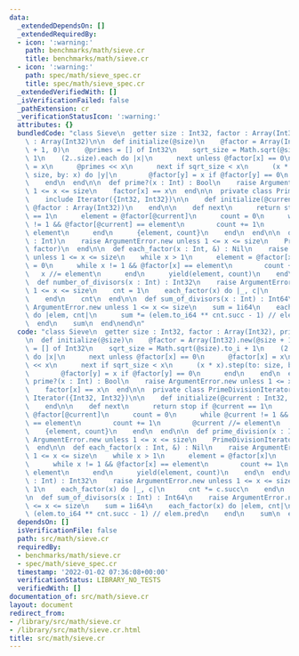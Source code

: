 ```yaml
---
data:
  _extendedDependsOn: []
  _extendedRequiredBy:
  - icon: ':warning:'
    path: benchmarks/math/sieve.cr
    title: benchmarks/math/sieve.cr
  - icon: ':warning:'
    path: spec/math/sieve_spec.cr
    title: spec/math/sieve_spec.cr
  _extendedVerifiedWith: []
  _isVerificationFailed: false
  _pathExtension: cr
  _verificationStatusIcon: ':warning:'
  attributes: {}
  bundledCode: "class Sieve\n  getter size : Int32, factor : Array(Int32), primes\
    \ : Array(Int32)\n\n  def initialize(@size)\n    @factor = Array(Int32).new(@size\
    \ + 1, 0)\n    @primes = [] of Int32\n    sqrt_size = Math.sqrt(@size).to_i +\
    \ 1\n    (2..size).each do |x|\n      next unless @factor[x] == 0\n      @factor[x]\
    \ = x\n      @primes << x\n      next if sqrt_size < x\n      (x * x).step(to:\
    \ size, by: x) do |y|\n        @factor[y] = x if @factor[y] == 0\n      end\n\
    \    end\n  end\n\n  def prime?(x : Int) : Bool\n    raise ArgumentError.new unless\
    \ 1 <= x <= size\n    factor[x] == x\n  end\n\n  private class PrimeDivisionIterator\n\
    \    include Iterator({Int32, Int32})\n\n    def initialize(@current : Int32,\
    \ @factor : Array(Int32))\n    end\n\n    def next\n      return stop if @current\
    \ == 1\n      element = @factor[@current]\n      count = 0\n      while @current\
    \ != 1 && @factor[@current] == element\n        count += 1\n        @current //=\
    \ element\n      end\n      {element, count}\n    end\n  end\n\n  def prime_division(x\
    \ : Int)\n    raise ArgumentError.new unless 1 <= x <= size\n    PrimeDivisionIterator.new(x,\
    \ factor)\n  end\n\n  def each_factor(x : Int, &) : Nil\n    raise ArgumentError.new\
    \ unless 1 <= x <= size\n    while x > 1\n      element = @factor[x]\n      count\
    \ = 0\n      while x != 1 && @factor[x] == element\n        count += 1\n     \
    \   x //= element\n      end\n      yield(element, count)\n    end\n  end\n\n\
    \  def number_of_divisors(x : Int) : Int32\n    raise ArgumentError.new unless\
    \ 1 <= x <= size\n    cnt = 1\n    each_factor(x) do |_, c|\n      cnt *= c.succ\n\
    \    end\n    cnt\n  end\n\n  def sum_of_divisors(x : Int) : Int64\n    raise\
    \ ArgumentError.new unless 1 <= x <= size\n    sum = 1i64\n    each_factor(x)\
    \ do |elem, cnt|\n      sum *= (elem.to_i64 ** cnt.succ - 1) // elem.pred\n  \
    \  end\n    sum\n  end\nend\n"
  code: "class Sieve\n  getter size : Int32, factor : Array(Int32), primes : Array(Int32)\n\
    \n  def initialize(@size)\n    @factor = Array(Int32).new(@size + 1, 0)\n    @primes\
    \ = [] of Int32\n    sqrt_size = Math.sqrt(@size).to_i + 1\n    (2..size).each\
    \ do |x|\n      next unless @factor[x] == 0\n      @factor[x] = x\n      @primes\
    \ << x\n      next if sqrt_size < x\n      (x * x).step(to: size, by: x) do |y|\n\
    \        @factor[y] = x if @factor[y] == 0\n      end\n    end\n  end\n\n  def\
    \ prime?(x : Int) : Bool\n    raise ArgumentError.new unless 1 <= x <= size\n\
    \    factor[x] == x\n  end\n\n  private class PrimeDivisionIterator\n    include\
    \ Iterator({Int32, Int32})\n\n    def initialize(@current : Int32, @factor : Array(Int32))\n\
    \    end\n\n    def next\n      return stop if @current == 1\n      element =\
    \ @factor[@current]\n      count = 0\n      while @current != 1 && @factor[@current]\
    \ == element\n        count += 1\n        @current //= element\n      end\n  \
    \    {element, count}\n    end\n  end\n\n  def prime_division(x : Int)\n    raise\
    \ ArgumentError.new unless 1 <= x <= size\n    PrimeDivisionIterator.new(x, factor)\n\
    \  end\n\n  def each_factor(x : Int, &) : Nil\n    raise ArgumentError.new unless\
    \ 1 <= x <= size\n    while x > 1\n      element = @factor[x]\n      count = 0\n\
    \      while x != 1 && @factor[x] == element\n        count += 1\n        x //=\
    \ element\n      end\n      yield(element, count)\n    end\n  end\n\n  def number_of_divisors(x\
    \ : Int) : Int32\n    raise ArgumentError.new unless 1 <= x <= size\n    cnt =\
    \ 1\n    each_factor(x) do |_, c|\n      cnt *= c.succ\n    end\n    cnt\n  end\n\
    \n  def sum_of_divisors(x : Int) : Int64\n    raise ArgumentError.new unless 1\
    \ <= x <= size\n    sum = 1i64\n    each_factor(x) do |elem, cnt|\n      sum *=\
    \ (elem.to_i64 ** cnt.succ - 1) // elem.pred\n    end\n    sum\n  end\nend\n"
  dependsOn: []
  isVerificationFile: false
  path: src/math/sieve.cr
  requiredBy:
  - benchmarks/math/sieve.cr
  - spec/math/sieve_spec.cr
  timestamp: '2022-01-02 07:36:08+00:00'
  verificationStatus: LIBRARY_NO_TESTS
  verifiedWith: []
documentation_of: src/math/sieve.cr
layout: document
redirect_from:
- /library/src/math/sieve.cr
- /library/src/math/sieve.cr.html
title: src/math/sieve.cr
---
```

